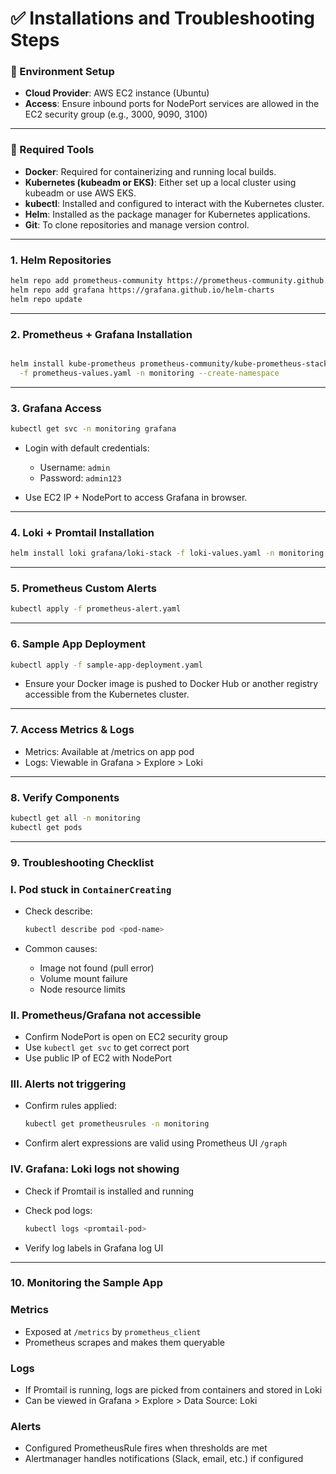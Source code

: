 # ✅ Installations and Troubleshooting Steps

### 🧠 Environment Setup

- **Cloud Provider**: AWS EC2 instance (Ubuntu)
- **Access**: Ensure inbound ports for NodePort services are allowed in the EC2 security group (e.g., 3000, 9090, 3100)

---

### 🔧 Required Tools

- **Docker**: Required for containerizing and running local builds.
- **Kubernetes (kubeadm or EKS)**: Either set up a local cluster using kubeadm or use AWS EKS.
- **kubectl**: Installed and configured to interact with the Kubernetes cluster.
- **Helm**: Installed as the package manager for Kubernetes applications.
- **Git**: To clone repositories and manage version control.

---

### 1. Helm Repositories

```bash
helm repo add prometheus-community https://prometheus-community.github.io/helm-charts
helm repo add grafana https://grafana.github.io/helm-charts
helm repo update
```
---

### 2. Prometheus + Grafana Installation

```bash

helm install kube-prometheus prometheus-community/kube-prometheus-stack \
  -f prometheus-values.yaml -n monitoring --create-namespace
```
---

### 3. Grafana Access

```bash
kubectl get svc -n monitoring grafana
```

* Login with default credentials:

  * Username: `admin`
  * Password: `admin123`
    
- Use EC2 IP + NodePort to access Grafana in browser.

---

### 4. Loki + Promtail Installation

```bash
helm install loki grafana/loki-stack -f loki-values.yaml -n monitoring
```
---

### 5. Prometheus Custom Alerts

```bash
kubectl apply -f prometheus-alert.yaml
```
---

### 6. Sample App Deployment

```bash
kubectl apply -f sample-app-deployment.yaml
```
- Ensure your Docker image is pushed to Docker Hub or another registry accessible from the Kubernetes cluster.

---

### 7. Access Metrics & Logs

- Metrics: Available at /metrics on app pod
- Logs: Viewable in Grafana > Explore > Loki

---

### 8. Verify Components

```bash
kubectl get all -n monitoring
kubectl get pods
```
---

### 9. **Troubleshooting Checklist**

### I. Pod stuck in `ContainerCreating`

* Check describe:

  ```bash
  kubectl describe pod <pod-name>
  ```
* Common causes:

  * Image not found (pull error)
  * Volume mount failure
  * Node resource limits

### II. Prometheus/Grafana not accessible

* Confirm NodePort is open on EC2 security group
* Use `kubectl get svc` to get correct port
* Use public IP of EC2 with NodePort

### III. Alerts not triggering

* Confirm rules applied:

  ```bash
  kubectl get prometheusrules -n monitoring
  ```
* Confirm alert expressions are valid using Prometheus UI `/graph`

### IV. Grafana: Loki logs not showing

* Check if Promtail is installed and running
* Check pod logs:

  ```bash
  kubectl logs <promtail-pod>
  ```
* Verify log labels in Grafana log UI

---

### 10. **Monitoring the Sample App**

### Metrics

* Exposed at `/metrics` by `prometheus_client`
* Prometheus scrapes and makes them queryable

### Logs

* If Promtail is running, logs are picked from containers and stored in Loki
* Can be viewed in Grafana > Explore > Data Source: Loki

### Alerts

* Configured PrometheusRule fires when thresholds are met
* Alertmanager handles notifications (Slack, email, etc.) if configured
